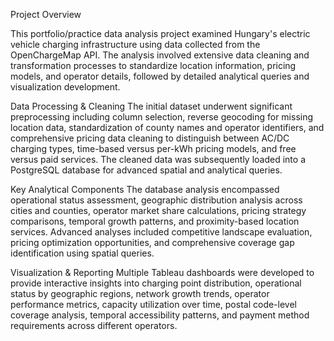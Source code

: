 Project Overview

This portfolio/practice data analysis project examined Hungary's electric vehicle charging infrastructure using data collected from the OpenChargeMap API. The analysis involved extensive data cleaning and transformation processes to standardize location information, pricing models, and operator details, followed by detailed analytical queries and visualization development.

Data Processing & Cleaning
The initial dataset underwent significant preprocessing including column selection, reverse geocoding for missing location data, standardization of county names and operator identifiers, and comprehensive pricing data cleaning to distinguish between AC/DC charging types, time-based versus per-kWh pricing models, and free versus paid services. The cleaned data was subsequently loaded into a PostgreSQL database for advanced spatial and analytical queries.

Key Analytical Components
The database analysis encompassed operational status assessment, geographic distribution analysis across cities and counties, operator market share calculations, pricing strategy comparisons, temporal growth patterns, and proximity-based location services. Advanced analyses included competitive landscape evaluation, pricing optimization opportunities, and comprehensive coverage gap identification using spatial queries.

Visualization & Reporting
Multiple Tableau dashboards were developed to provide interactive insights into charging point distribution, operational status by geographic regions, network growth trends, operator performance metrics, capacity utilization over time, postal code-level coverage analysis, temporal accessibility patterns, and payment method requirements across different operators.
